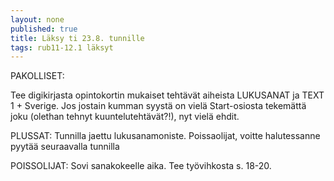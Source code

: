 ```yaml
---
layout: none
published: true
title: Läksy ti 23.8. tunnille
tags: rub11-12.1 läksyt
---
```

PAKOLLISET:

Tee digikirjasta opintokortin mukaiset tehtävät aiheista LUKUSANAT ja TEXT 1 + Sverige. Jos jostain kumman syystä on vielä Start-osiosta tekemättä joku (olethan tehnyt kuuntelutehtävät?!), nyt vielä ehdit. 

PLUSSAT:
Tunnilla jaettu lukusanamoniste. Poissaolijat, voitte halutessanne pyytää seuraavalla tunnilla

POISSOLIJAT:
Sovi sanakokeelle aika. Tee työvihkosta s. 18-20.
